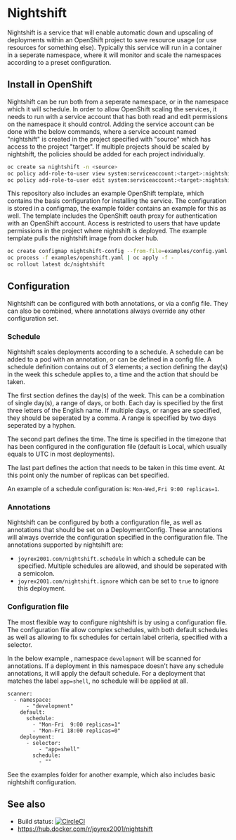 # Nightshift

Nightshift is a service that will enable automatic down and upscaling of
deployments within an OpenShift project to save resource usage (or use
resources for something else). Typically this service will run in a container
in a seperate namespace, where it will monitor and scale the namespaces
according to a preset configuration.

## Install in OpenShift

Nightshift can be run both from a seperate namespace, or in the namespace which
it will schedule. In order to allow OpenShift scaling the services, it needs to
run with a service account that has both read and edit permissions on the
namespace it should control. Adding the service account can be done with the
below commands, where a service account named "nightshift" is created in the
project specified with "source" which has access to the project "target". If
multiple projects should be scaled by nightshift, the policies should be added
for each project individually.

```bash
oc create sa nightshift -n <source>
oc policy add-role-to-user view system:serviceaccount:<target>:nightshift -n <source>
oc policy add-role-to-user edit system:serviceaccount:<target>:nightshift -n <source>
```

This repository also includes an example OpenShift template, which contains
the basis configuration for installing the service. The configuration is stored
in a configmap, the example folder contains an example for this as well. The
template includes the OpenShift oauth proxy for authentication with an
OpenShift account. Access is restricted to users that have update permissions
in the project where nightshift is deployed. The example template pulls the
nightshift image from docker hub.

```bash
oc create configmap nightshift-config --from-file=examples/config.yaml
oc process -f examples/openshift.yaml | oc apply -f -
oc rollout latest dc/nightshift
```

## Configuration

Nightshift can be configured with both annotations, or via a config file. They
can also be combined, where annotations always override any other configuration
set.

### Schedule

Nightshift scales deployments according to a schedule. A schedule can be
added to a pod with an annotation, or can be defined in a config file. A
schedule definition contains out of 3 elements; a section defining the day(s)
in the week this schedule applies to, a time and the action that should be
taken.

The first section defines the day(s) of the week. This can be a combination
of single day(s), a range of days, or both. Each day is specified by the first
three letters of the English name. If multiple days, or ranges are specified,
they should be seperated by a comma. A range is specified by two days seperated
by a hyphen.

The second part defines the time. The time is specified in the timezone that
has been configured in the configuration file (default is Local, which usually
equals to UTC in most deployments).

The last part defines the action that needs to be taken in this time event. At
this point only the number of replicas can bet specified.

An example of a schedule configuration is: ```Mon-Wed,Fri 9:00 replicas=1```.

### Annotations

Nightshift can be configured by both a configuration file, as well as
annotations that should be set on a DeploymentConfig. These annotations will
always override the configuration specified in the configuration file. The
annotations supported by nightshift are:

* ```joyrex2001.com/nightshift.schedule``` in which a schedule can be specified.
Multiple schedules are allowed, and should be seperated with a semicolon.
* ```joyrex2001.com/nightshift.ignore``` which can be set to ```true``` to
ignore this deployment.

### Configuration file

The most flexible way to configure nightshift is by using a configuration file.
The configuration file allow complex schedules, with both default schedules as
well as allowing to fix schedules for certain label criteria, specified with
a selector.

In the below example , namespace ```development``` will be scanned for
annotations. If a deployment in this namespace doesn't have any schedule
annotations, it will apply the default schedule. For a deployment that matches
the label ```app=shell```, no schedule will be applied at all.

```
scanner:
  - namespace:
      - "development"
    default:
      schedule:
        - "Mon-Fri  9:00 replicas=1"
        - "Mon-Fri 18:00 replicas=0"
    deployment:
      - selector:
          - "app=shell"
        schedule:
          - ""
```

See the examples folder for another example, which also includes basic
nightshift configuration.

## See also

* Build status: [![CircleCI](https://circleci.com/gh/joyrex2001/nightshift.svg?style=svg)](https://circleci.com/gh/joyrex2001/nightshift)
* https://hub.docker.com/r/joyrex2001/nightshift
